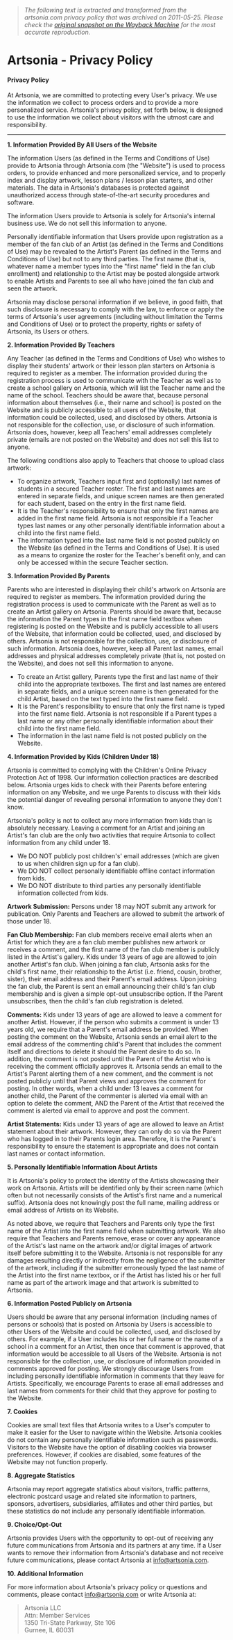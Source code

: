 > *The following text is extracted and transformed from the artsonia.com privacy policy that was archived on 2011-05-25. Please check the [original snapshot on the Wayback Machine](https://web.archive.org/web/20110525184717id_/http%3A//www.artsonia.com/privacy.asp) for the most accurate reproduction.*

# Artsonia - Privacy Policy

#### Privacy Policy

At Artsonia, we are committed to protecting every User's privacy. We use the information we collect to process orders and to provide a more personalized service. Artsonia's privacy policy, set forth below, is designed to use the information we collect about visitors with the utmost care and responsibility. 

* * *

**1\. Information Provided By All Users of the Website**

The information Users (as defined in the Terms and Conditions of Use) provide to Artsonia through Artsonia.com (the "Website") is used to process orders, to provide enhanced and more personalized service, and to properly index and display artwork, lesson plans / lesson plan starters, and other materials. The data in Artsonia's databases is protected against unauthorized access through state-of-the-art security procedures and software.

The information Users provide to Artsonia is solely for Artsonia's internal business use. We do not sell this information to anyone.

Personally identifiable information that Users provide upon registration as a member of the fan club of an Artist (as defined in the Terms and Conditions of Use) may be revealed to the Artist's Parent (as defined in the Terms and Conditions of Use) but not to any third parties. The first name (that is, whatever name a member types into the "first name" field in the fan club enrollment) and relationship to the Artist may be posted alongside artwork to enable Artists and Parents to see all who have joined the fan club and seen the artwork.

Artsonia may disclose personal information if we believe, in good faith, that such disclosure is necessary to comply with the law, to enforce or apply the terms of Artsonia's user agreements (including without limitation the Terms and Conditions of Use) or to protect the property, rights or safety of Artsonia, its Users or others.

**2\. Information Provided By Teachers**

Any Teacher (as defined in the Terms and Conditions of Use) who wishes to display their students' artwork or their lesson plan starters on Artsonia is required to register as a member. The information provided during the registration process is used to communicate with the Teacher as well as to create a school gallery on Artsonia, which will list the Teacher name and the name of the school. Teachers should be aware that, because personal information about themselves (i.e., their name and school) is posted on the Website and is publicly accessible to all users of the Website, that information could be collected, used, and disclosed by others. Artsonia is not responsible for the collection, use, or disclosure of such information. Artsonia does, however, keep all Teachers' email addresses completely private (emails are not posted on the Website) and does not sell this list to anyone.

The following conditions also apply to Teachers that choose to upload class artwork:

  * To organize artwork, Teachers input first and (optionally) last names of students in a secured Teacher roster. The first and last names are entered in separate fields, and unique screen names are then generated for each student, based on the entry in the first name field.
  * It is the Teacher's responsibility to ensure that only the first names are added in the first name field. Artsonia is not responsible if a Teacher types last names or any other personally identifiable information about a child into the first name field.
  * The information typed into the last name field is not posted publicly on the Website (as defined in the Terms and Conditions of Use). It is used as a means to organize the roster for the Teacher's benefit only, and can only be accessed within the secure Teacher section.



**3\. Information Provided By Parents**

Parents who are interested in displaying their child's artwork on Artsonia are required to register as members. The information provided during the registration process is used to communicate with the Parent as well as to create an Artist gallery on Artsonia. Parents should be aware that, because the information the Parent types in the first name field textbox when registering is posted on the Website and is publicly accessible to all users of the Website, that information could be collected, used, and disclosed by others. Artsonia is not responsible for the collection, use, or disclosure of such information. Artsonia does, however, keep all Parent last names, email addresses and physical addresses completely private (that is, not posted on the Website), and does not sell this information to anyone.

  * To create an Artist gallery, Parents type the first and last name of their child into the appropriate textboxes. The first and last names are entered in separate fields, and a unique screen name is then generated for the child Artist, based on the text typed into the first name field. 
  * It is the Parent's responsibility to ensure that only the first name is typed into the first name field. Artsonia is not responsible if a Parent types a last name or any other personally identifiable information about their child into the first name field.
  * The information in the last name field is not posted publicly on the Website.



**4\. Information Provided by Kids (Children Under 18)**

Artsonia is committed to complying with the Children's Online Privacy Protection Act of 1998. Our information collection practices are described below. Artsonia urges kids to check with their Parents before entering information on any Website, and we urge Parents to discuss with their kids the potential danger of revealing personal information to anyone they don't know.

Artsonia's policy is not to collect any more information from kids than is absolutely necessary. Leaving a comment for an Artist and joining an Artist's fan club are the only two activities that require Artsonia to collect information from any child under 18.

  * We DO NOT publicly post children's' email addresses (which are given to us when children sign up for a fan club).
  * We DO NOT collect personally identifiable offline contact information from kids.
  * We DO NOT distribute to third parties any personally identifiable information collected from kids.



**Artwork Submission:** Persons under 18 may NOT submit any artwork for publication. Only Parents and Teachers are allowed to submit the artwork of those under 18.

**Fan Club Membership:** Fan club members receive email alerts when an Artist for which they are a fan club member publishes new artwork or receives a comment, and the first name of the fan club member is publicly listed in the Artist's gallery. Kids under 13 years of age are allowed to join another Artist's fan club. When joining a fan club, Artsonia asks for the child's first name, their relationship to the Artist (i.e. friend, cousin, brother, sister), their email address and their Parent's email address. Upon joining the fan club, the Parent is sent an email announcing their child's fan club membership and is given a simple opt-out unsubscribe option. If the Parent unsubscribes, then the child's fan club registration is deleted.

**Comments:** Kids under 13 years of age are allowed to leave a comment for another Artist. However, if the person who submits a comment is under 13 years old, we require that a Parent's email address be provided. When posting the comment on the Website, Artsonia sends an email alert to the email address of the commenting child's Parent that includes the comment itself and directions to delete it should the Parent desire to do so. In addition, the comment is not posted until the Parent of the Artist who is receiving the comment officially approves it. Artsonia sends an email to the Artist's Parent alerting them of a new comment, and the comment is not posted publicly until that Parent views and approves the comment for posting. In other words, when a child under 13 leaves a comment for another child, the Parent of the commenter is alerted via email with an option to delete the comment, AND the Parent of the Artist that received the comment is alerted via email to approve and post the comment.

**Artist Statements:** Kids under 13 years of age are allowed to leave an Artist statement about their artwork. However, they can only do so via the Parent who has logged in to their Parents login area. Therefore, it is the Parent's responsibility to ensure the statement is appropriate and does not contain last names or contact information.

**5\. Personally Identifiable Information About Artists**

It is Artsonia's policy to protect the identity of the Artists showcasing their work on Artsonia. Artists will be identified only by their screen name (which often but not necessarily consists of the Artist's first name and a numerical suffix). Artsonia does not knowingly post the full name, mailing address or email address of Artists on its Website.

As noted above, we require that Teachers and Parents only type the first name of the Artist into the first name field when submitting artwork. We also require that Teachers and Parents remove, erase or cover any appearance of the Artist's last name on the artwork and/or digital images of artwork itself before submitting it to the Website. Artsonia is not responsible for any damages resulting directly or indirectly from the negligence of the submitter of the artwork, including if the submitter erroneously typed the last name of the Artist into the first name textbox, or if the Artist has listed his or her full name as part of the artwork image and that artwork is submitted to Artsonia.

**6\. Information Posted Publicly on Artsonia**

Users should be aware that any personal information (including names of persons or schools) that is posted on Artsonia by Users is accessible to other Users of the Website and could be collected, used, and disclosed by others. For example, if a User includes his or her full name or the name of a school in a comment for an Artist, then once that comment is approved, that information would be accessible to all Users of the Website. Artsonia is not responsible for the collection, use, or disclosure of information provided in comments approved for posting. We strongly discourage Users from including personally identifiable information in comments that they leave for Artists. Specifically, we encourage Parents to erase all email addresses and last names from comments for their child that they approve for posting to the Website.

**7\. Cookies**

Cookies are small text files that Artsonia writes to a User's computer to make it easier for the User to navigate within the Website. Artsonia cookies do not contain any personally identifiable information such as passwords. Visitors to the Website have the option of disabling cookies via browser preferences. However, if cookies are disabled, some features of the Website may not function properly.

**8\. Aggregate Statistics**

Artsonia may report aggregate statistics about visitors, traffic patterns, electronic postcard usage and related site information to partners, sponsors, advertisers, subsidiaries, affiliates and other third parties, but these statistics do not include any personally identifiable information.

**9\. Choice/Opt-Out**

Artsonia provides Users with the opportunity to opt-out of receiving any future communications from Artsonia and its partners at any time. If a User wants to remove their information from Artsonia's database and not receive future communications, please contact Artsonia at [info@artsonia.com](mailto:info@artsonia.com).

**10\. Additional Information**

For more information about Artsonia's privacy policy or questions and comments, please contact [info@artsonia.com](mailto:info@artsonia.com) or write Artsonia at:

> Artsonia LLC  
>  Attn: Member Services  
>  1350 Tri-State Parkway, Ste 106  
>  Gurnee, IL 60031 

